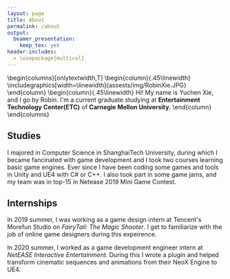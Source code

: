 ```yaml
---
layout: page
title: About
permalink: /about
output: 
  beamer_presentation: 
    keep_tex: yes
header-includes:
  - \usepackage{multicol}
---
```

\begin{columns}[onlytextwidth,T]
  \begin{column}{.45\linewidth}
    \includegraphics[width=\linewidth]{assests/img/RobinXie.JPG}
  \end{column}
  \begin{column}{.45\linewidth}
    Hi! My name is Yuchen Xie, and I go by Robin. I'm a current graduate studying at **Entertainment Technology Center(ETC)** of **Carnegie Mellon University.**
  \end{column}
\end{columns}


<!-- ![Robin Xie][photoByChris]
 -->
## Studies
I majored in Computer Science in ShanghaiTech University, during which I became fancinated with game development and I took two courses learning basic game engines. Ever since I have been coding some games and tools in Unity and UE4 with C# or C++. I also took part in some game jams, and my team was in top-15 in Netease 2019 Mini Game Contest. 

## Internships
In 2019 summer, I was working as a game design intern at Tencent's Morefun Studio on _FairyTail: The Magic Shooter_. I get to familiarize with the job of online game designers during this expeirence. 

In 2020 summer, I worked as a game development engineer intern at _NetEASE Interactive Entertainment_. During this I wrote a plugin and helped transform cinematic sequences and animations from their NeoX Engine to UE4. 

<!-- [photoByChris]:assests/img/RobinXie.JPG -->